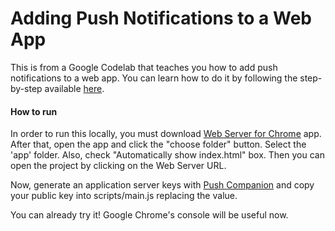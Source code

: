 # Adding Push Notifications to a Web App

This is from a Google Codelab that teaches you how to add push notifications to a web app. You can learn how to do it by following the step-by-step available [here](https://codelabs.developers.google.com/codelabs/push-notifications).

#### How to run

In order to run this locally, you must download [Web Server for Chrome](https://chrome.google.com/webstore/detail/web-server-for-chrome/ofhbbkphhbklhfoeikjpcbhemlocgigb) app. After that, open the app and click the "choose folder" button. Select the 'app' folder. Also, check  "Automatically show index.html" box. Then you can open the project by clicking on the Web Server URL.

Now, generate an application server keys with [Push Companion](https://web-push-codelab.appspot.com) and copy your public key into scripts/main.js replacing the <Your Public Key> value. 

You can already try it! Google Chrome's console will be useful now.